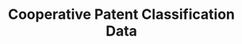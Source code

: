 ---
bigquery: https://console.cloud.google.com/bigquery?p=patents-public-data&d=cpc&page=dataset
citation: '“Cooperative Patent Classification” by the EPO and USPTO, for public use. '
contributors: EPO, USPTO
cost: None
description: Cooperative Patent Classification Data contains the scheme and definitions
  of the Cooperative Patent Classification system for classifying patent documents.
  The CPC is the result of a partnership between the EPO and the USPTO in their joint
  effort to develop a common, internationally compatible classification system for
  technical documents, in particular patent publications, which will be used by both
  offices in the patent granting process
documentation: https://www.cooperativepatentclassification.org/cpcSchemeAndDefinitions
last_edit: Mon, 04 Apr 2022 19:07:06 GMT
location: https://www.cooperativepatentclassification.org/index
maintained_by: USPTO, EPO
schema_fields: '[''definition'', ''ipc_concordant'', ''breakdown_code'', ''applicationReferences'',
  ''synonyms'', ''titlePart'', ''breakdownCode'', ''childGroups'', ''dateRevised'',
  ''additional_only'', ''children'', ''informative_references'', ''parents'', ''title_part'',
  ''notAllocatable'', ''limitingReferences'', ''sizeCache'', ''level'', ''residual_references'',
  ''informativeReferences'', ''child_groups'', ''limiting_references'', ''application_references'',
  ''date_revised'', ''glossary'', ''title_full'', ''residualReferences'', ''symbol'',
  ''ipcConcordant'', ''status'', ''titleFull'', ''not_allocatable'']'
shortname: cooperative_patent_classification
tags:
- patents
- science
title: Cooperative Patent Classification Data
uuid: 984374a7-16e9-4b35-9445-458daceb01bf
---